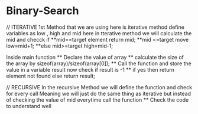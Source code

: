 # Binary-Search

// ITERATIVE
1st Method that we are using here is iterative method
define variables as low , high and mid 
here in tterative method we will calculate the mid and checck if
**mid==target element return mid;
**mid <=target move low=mid+1;
**else mid>=target high=mid-1;

Inside main function 
** Declare the value of array
** calculate the size of the array by sizeof(array)/sizeof(array[0]);
** Call the function and store the value in a variable result now check if result is -1 
** if yes then return element not found 
  else return result;


// RECURSIVE 
In the recursive Method we will define the function and check for every call 
Meaning we will just do the same thing as iterative but instead of checking the value of mid everytime call the function 
** Check the code to understand well
